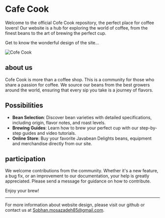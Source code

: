 # Cafe Cook

Welcome to the official Cofe Cook repository, the perfect place for coffee lovers! Our website is a hub for exploring the world of coffee, from the finest beans to the art of brewing the perfect cup.

  Get to know the wonderful design of the site...

  <img src="https://s30.picofile.com/file/8473842476/5.jpg" title="Cofe Cook">

## about us

Cofe Cook is more than a coffee shop. This is a community for those who share a passion for coffee. We source our beans from the best growers around the world, ensuring that every sip you take is a journey of flavors.

## Possibilities

- **Bean Selection**: Discover bean varieties with detailed specifications, including origin, flavor notes, and roast levels.
- **Brewing Guides**: Learn how to brew your perfect cup with our step-by-step guides and video tutorials.
- **Online Store**: Buy your favorite Javabean Delights beans, equipment and merchandise directly from our site.

## participation

We welcome contributions from the community. Whether it's a new feature, a bug fix, or an improvement to our documentation, your help is greatly appreciated. Please send a message for guidance on how to contribute.


Enjoy your brew!

---

For more information about website design, please visit our github or contact us at Sobhan.mosazadeh85@gmail.com.

